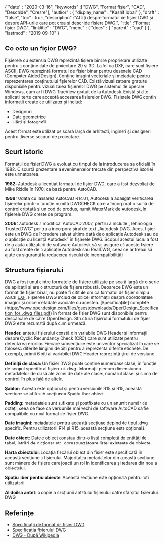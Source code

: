 {
  "date" : "2020-03-16",
  "keywords" :[ "DWG", "Format fișier", "CAD", "Deschide", "Creare"],
  "author" : {
    "display_name" : "Kashif Iqbal"
},
  "draft" : "false",
  "toc" : true,
  "description" :"Aflați despre formatul de fișier DWG și despre API-urile care pot crea și deschide fișiere DWG.",
  "title" :"Format fișier DWG",
  "linktitle" : "DWG",
  "menu" : {
    "docs" : {
      "parent" : "cad"
}
},
  "lastmod" : "2019-09-10"
}

## Ce este un fișier DWG?

Fișierele cu extensia DWG reprezintă fișiere binare proprietare utilizate pentru a conține date de proiectare 2D și 3D. La fel ca DXF, care sunt fișiere ASCII, DWG reprezintă formatul de fișier binar pentru desenele CAD (Computer Aided Design). Conține imagini vectoriale și metadate pentru reprezentarea conținutului fișierelor CAD. Există vizualizatoare gratuite disponibile pentru vizualizarea fișierelor DWG pe sistemul de operare Windows, cum ar fi DWG TrueView gratuit de la Autodesk. Există și alte aplicații terțe care acceptă accesarea fișierelor DWG. Fișierele DWG conțin informații create de utilizator și includ:

* Designuri
* Date geometrice
* Hărți și fotografii

Acest format este utilizat pe scară largă de arhitecți, ingineri și designeri pentru diverse scopuri de proiectare.

## Scurt istoric ##

Formatul de fișier DWG a evoluat cu timpul de la introducerea sa oficială în 1982. O scurtă prezentare a evenimentelor trecute din perspectiva istoriei este următoarea.

**1982:** Autodesk a licențiat formatul de fișier DWG, care a fost dezvoltat de Mike Riddle în 1970, ca bază pentru AutoCAD.

**1998:** Odată cu lansarea AutoCAD R14.01, Autodesk a adăugat verificarea fișierelor printr-o funcție numită DWGCHECK care a încorporat o sumă de control criptată și un cod de produs, numit WaterMark de Autodesk, în fișierele DWG create de program.

**2006:** Autodesk a modificat AutoCAD 2007, pentru a include „Tehnologia TrustedDWG” pentru a încorpora șirul de text „Autodesk DWG. Acest fișier este un DWG de încredere salvat ultima dată de o aplicație Autodesk sau de o aplicație cu licență Autodesk” în fișierele DWG. Scopul acestui lucru a fost de a ajuta utilizatorii de software Autodesk să se asigure că aceste fișiere au fost create de o aplicație Autodesk sau RealDWG, ceea ce ar trebui să ajute cu siguranță la reducerea riscului de incompatibilități.

## Structura fișierului ##

DWG a fost unul dintre formatele de fișiere utilizate pe scară largă de o serie de aplicații și are o structură de fișiere robustă. Deoarece DWG este un format de fișier binar, nu poate fi citit de om ca formatul de fișier simplu ASCII [DXF](/ro/cad/dxf/). Fișierele DWG includ de obicei informații despre coordonatele imaginii și orice metadate asociate cu acestea. [Specificațiile] complete (https://www.opendesign.com/files/guestdownloads/OpenDesign_Specification_for_.dwg_files.pdf) în format de fișier DWG sunt disponibile pentru descărcare de către OpenDesign. Structura fișierului formatului de fișier DWG este rezumată după cum urmează.

**Header**: antetul fișierului constă din variabile DWG Header și informații despre Cyclic Redundancy Check (CRC) care sunt utilizate pentru detectarea erorilor. Fiecare subsecțiune este un vector specializat în care se folosesc diferite lungimi de biți pentru a reprezenta diferite etichete. De exemplu, primii 6 biți ai variabilei DWG Header reprezintă șirul de versiune.

**Definiții de clasă:** Un fișier DWG poate conține numeroase clase, în funcție de scopul specific al fișierului .dwg. Informații precum dimensiunea metadatelor de clasă ale zonei de date ale clasei, numărul clasei și suma de control, în plus față de altele.

**Șablon**: Acesta este opțional și pentru versiunile R15 și R15, această secțiune se află sub secțiunea Spațiu liber obiect.

**Padding**: metadatele sunt sufixate și postfixate cu un anumit număr de octeți, ceea ce face ca versiunile mai vechi de software AutoCAD să fie compatibile cu noul format de fișier DWG.

**Date imagini**: metadatele pentru această secțiune depind de tipul .dwg specific. Pentru utilizatorii R14 și R15, această secțiune este opțională.

**Date obiect**: Datele obiect constau dintr-o listă completă de entități de tabel, intrări de dicționar etc. corespunzătoare listei existente de obiecte.

**Harta obiectului**: Locația fiecărui obiect din fișier este specificată în această secțiune a fișierului. Majoritatea metadatelor din această secțiune sunt mânere de fișiere care joacă un rol în identificarea și redarea din nou a obiectului.

**Spațiu liber pentru obiecte**: Această secțiune este opțională pentru toți utilizatorii

**Al doilea antet**: o copie a secțiunii antetului fișierului către sfârșitul fișierului DWG

## Referințe ##

* [Specificații de format de fișier DWG](https://www.opendesign.com/files/guestdownloads/OpenDesign_Specification_for_.dwg_files.pdf)
* [Specificația fișierului DWG](https://www.scan2cad.com/blog/dwg/file-spec/)
* [DWG - După Wikipedia](https://en.wikipedia.org/wiki/.dwg)

